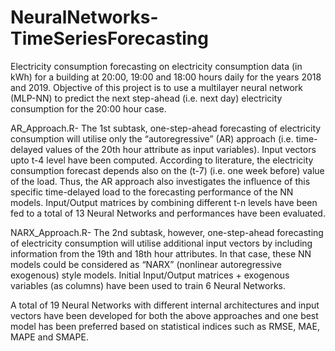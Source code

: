 # NeuralNetworks-TimeSeriesForecasting
Electricity consumption forecasting on electricity consumption data (in kWh) for a building at 20:00, 19:00 and 18:00 hours daily for the years 2018 and 2019.
Objective of this project is to use a multilayer neural network (MLP-NN) to predict the next step-ahead (i.e. next day) electricity consumption for the 20:00 hour case.						
		
AR_Approach.R- The 1st subtask, one-step-ahead forecasting of electricity consumption will utilise only the “autoregressive” (AR) approach (i.e. time-delayed values of the 20th hour attribute as input variables). Input vectors upto t-4 level have been computed. According to literature, the electricity consumption forecast depends also on the (t-7) (i.e. one week before) value of the load. Thus, the AR approach also investigates the influence of this specific time-delayed load to the forecasting performance of the NN models. Input/Output matrices by combining different t-n levels have been fed to a total of 13 Neural Networks and performances have been evaluated. 
	
NARX_Approach.R- The 2nd subtask, however, one-step-ahead forecasting of electricity consumption will utilise additional input vectors by including information from the 19th and 18th hour attributes. In that case, these NN models could be considered as “NARX” (nonlinear autoregressive exogenous) style models. Initial Input/Output matrices + exogenous variables (as columns) have been used to train 6 Neural Networks. 

A total of 19 Neural Networks with different internal architectures and input vectors have been developed for both the above approaches and one best model has been preferred based on statistical indices such as RMSE, MAE, MAPE and SMAPE. 

 
